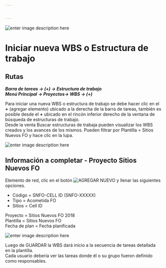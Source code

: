 ```yaml
---


---
```


<p><img src="https://lh3.googleusercontent.com/d027cMG3gB4nnuqlggwqnvSp6T1mW4mQ-J5kjMEohn41LpAPEMFie762QlL7-YFOIpccHFUuNKgs=s150" alt="enter image description here"></p>
<h1 id="iniciar-nueva-wbs-o-estructura-de-trabajo">Iniciar nueva WBS o Estructura de trabajo</h1>
<h2 id="rutas">Rutas</h2>
<p><em><strong>Barra de tareas -&gt; (+) -&gt; Estructura de trabajo</strong></em><br>
<em><strong>Menú Principal -&gt; Proyectos-&gt; WBS -&gt; (+)</strong></em></p>
<p>Para iniciar una nueva WBS o estructura de trabajo se debe hacer clic en el <strong>+</strong> (agregar elemento) ubicado a la derecha de la barra de tareas, también es posible desde el <strong>+</strong> ubicado en el rincón inferior derecho de la ventana de búsqueda de estructuras de trabajo.<br>
Desde la venta Buscar estructuras de trabaja pueden visualizar los WBS creados y los avances de los mismos. Pueden filtrar por Plantilla = Sitios Nuevos FO y hace clic en la lupa.</p>
<p><img src="https://lh3.googleusercontent.com/HBlHiRh66rqXP2SMYTwAv_56Oa07SRK7mYwimzrwdyR4KKWmVU1QN1i2qbk3wEjlBsE2MH5GSao" alt="enter image description here"></p>
<h2 id="información-a-completar---proyecto-sitios-nuevos-fo">Información a completar - Proyecto Sitios Nuevos FO</h2>
<p>Elemento de red, clic en el botón <img src="https://lh3.googleusercontent.com/ZhoFU5W5p3MjqP7v8qL7iIVrDh0-LF9uHTARtEI85xTPVgoNXMjnPoFHqv9LCKC1Z4IzhE9tUD_G=s100" alt="AGREGAR NUEVO"> y llenar las siguientes opciones.</p>
<ul>
<li>Código = SNFO-CELL ID (SNFO-XXXXX)</li>
<li>Tipo = Acometida FO</li>
<li>Sitios = Cell ID</li>
</ul>
<p>Proyecto = Sitios Nuevos FO 2018<br>
Plantilla = Sitios Nuevos FO<br>
Fecha de plan = Fecha planificada</p>
<p><img src="https://lh3.googleusercontent.com/8DS_xH378JJCCXoalt5Io1CAVj_rs7cjisLig_GtmsCZ6ln3Xp_KG8NZ8zniyhN0qAvNpuyH0Mw" alt="enter image description here"></p>
<p>Luego de GUARDAR la WBS dará inicio a la secuencia de tareas detallada en la plantilla.<br>
Cada usuario debería ver las tareas donde él o su grupo fueron definido como responsables.</p>

